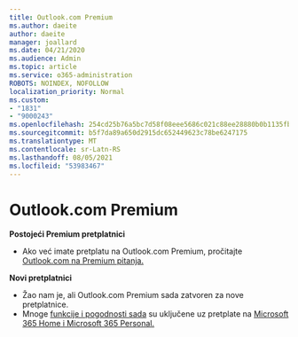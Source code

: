 ```yaml
---
title: Outlook.com Premium
ms.author: daeite
author: daeite
manager: joallard
ms.date: 04/21/2020
ms.audience: Admin
ms.topic: article
ms.service: o365-administration
ROBOTS: NOINDEX, NOFOLLOW
localization_priority: Normal
ms.custom:
- "1831"
- "9000243"
ms.openlocfilehash: 254cd25b76a5bc7d58f08eee5686c021c88ee28880b0b1135fba8e2119355721
ms.sourcegitcommit: b5f7da89a650d2915dc652449623c78be6247175
ms.translationtype: MT
ms.contentlocale: sr-Latn-RS
ms.lasthandoff: 08/05/2021
ms.locfileid: "53983467"
---
```

# <a name="outlookcom-premium"></a>Outlook.com Premium

**Postojeći Premium pretplatnici**

- Ako već imate pretplatu na Outlook.com Premium, pročitajte [Outlook.com na Premium pitanja.](https://support.office.com/article/cd5f03f6-1407-456a-9410-f8f24804746b?wt.mc_id=Office_Outlook_com_Alchemy)

**Novi pretplatnici**

- Žao nam je, ali Outlook.com Premium sada zatvoren za nove pretplatnice.
- Mnoge [funkcije i pogodnosti sada](https://support.office.com/article/78c6089c-7faf-44f5-82e2-efa9ebb921d2?wt.mc_id=Office_Outlook_com_Alchemy) su uključene uz pretplate na [Microsoft 365 Home i Microsoft 365 Personal.](https://go.microsoft.com/fwlink/?linkid=2017122)
